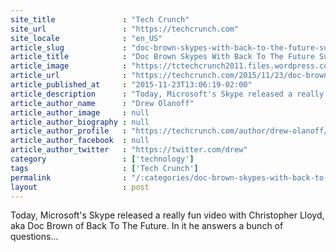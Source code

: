 ```yaml
---
site_title               : "Tech Crunch"
site_url                 : "https://techcrunch.com"
site_locale              : "en_US"
article_slug             : "doc-brown-skypes-with-back-to-the-future-superfans-in-puente-hills-ca"
article_title            : "Doc Brown Skypes With Back To The Future Superfans In Puente Hills, CA"
article_image            : "https://tctechcrunch2011.files.wordpress.com/2014/10/toygwpw-imgur.gif?w=764&h=400&crop=1"
article_url              : "https://techcrunch.com/2015/11/23/doc-brown-skypes-with-back-to-the-future-superfans-in-puente-hills-ca/"
article_published_at     : "2015-11-23T13:06:19-02:00"
article_description      : "Today, Microsoft's Skype released a really fun video with Christopher Lloyd, aka Doc Brown of Back To The Future. In it he answers a bunch of questions..."
article_author_name      : "Drew Olanoff"
article_author_image     : null
article_author_biography : null
article_author_profile   : "https://techcrunch.com/author/drew-olanoff/"
article_author_facebook  : null
article_author_twitter   : "https://twitter.com/drew"
category                 : ['technology']
tags                     : ['Tech Crunch']
permalink                : "/:categories/doc-brown-skypes-with-back-to-the-future-superfans-in-puente-hills-ca/"
layout                   : post
---
```


Today, Microsoft's Skype released a really fun video with Christopher Lloyd, aka Doc Brown of Back To The Future. In it he answers a bunch of questions...
